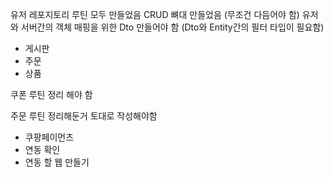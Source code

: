 유저 레포지토리 루틴 모두 만들었음
CRUD 뼈대 만들었음 (무조건 다듬어야 함)
유저와 서버간의 객체 매핑을 위한 Dto 만들어야 함
(Dto와 Entity간의 필터 타입이 필요함)
+ 게시판
+ 주문
+ 상품

쿠폰 루틴 정리 해야 함

주문 루틴 정리해둔거 토대로 작성해야함
+ 쿠팡페이먼츠
+ 연동 확인
+ 연동 할 웹 만들기